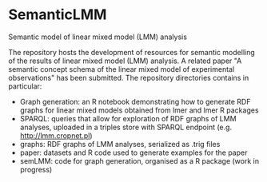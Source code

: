 # SemanticLMM
Semantic model of linear mixed model (LMM) analysis

The repository hosts the development of resources for semantic modelling of the results of linear mixed model (LMM) analysis. 
A related paper "A semantic concept schema of the linear mixed model of experimental observations" has been submitted.
The repository directories contains in particular:
  - Graph generation: an R notebook demonstrating how to generate RDF graphs for linear mixed models obtained from lmer and lmer R packages
  - SPARQL: queries that allow for exploration of RDF graphs of LMM analyses, uploaded in a triples store with SPARQL endpoint (e.g. http://lmm.cropnet.pl)
  - graphs: RDF graphs of LMM analyses, serialized as .trig files
  - paper: datasets and R code used to generate examples for the paper
  - semLMM: code for graph generation, organised as a R package (work in progress)

